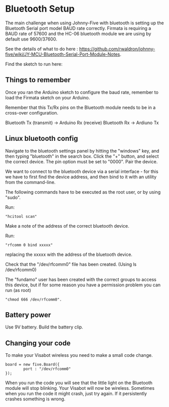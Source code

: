 # Bluetooth Setup

The main challenge when using Johnny-Five with bluetooth is setting up the Bluetooth Serial port model BAUD rate correctly. Firmata is requiring a BAUD rate of 57600 and the HC-06 bluetooth module we are using by default use 9600/37600.

See the details of what to do here : https://github.com/rwaldron/johnny-five/wiki/JY-MCU-Bluetooth-Serial-Port-Module-Notes.

Find the sketch to run here: 

## Things to remember

Once you ran the Arduino sketch to configure the baud rate, remember to load the Firmata sketch on your Arduino. 

Remember that this Tx/Rx pins on the Bluetooth module needs to be in a cross-over configuration.

Bluetooth Tx (transmit) -> Arduino Rx (receive)
Bluetooth Rx -> Ardiuno Tx

## Linux bluetooth config

Navigate to the bluetooth settings panel by hitting the "windows" key, and then typing "bluetooth" in the search box.  Click the "+" button, and select the correct device.  The pin option must be set to "0000".  Pair the device.

We want to connect to the bluetooth device via a serial interface - for this we have to first find the device address, and then bind to it with an utility from the command-line.

The following commands have to be executed as the root user, or by using "sudo".

Run:
	
	"hcitool scan"

Make a note of the address of the correct bluetooth device.

Run: 
	
	"rfcomm 0 bind xxxxx"

replacing the xxxxx with the address of the bluetooth device.

Check that the "/dev/rfcomm0" file has been created. (Using ls /dev/rfcomm0)



The "fundamo" user has been created with the correct groups to access this device, but if for some reason you have a permission problem you can run (as root) 
	
	"chmod 666 /dev/rfcomm0".


## Battery power

Use 9V battery.
Build the battery clip.

## Changing your code

To make your Visabot wireless you need to make a small code change.

```
board = new five.Board({
		port : "/dev/rfcomm0"
});
```

When you run the code you will see that the little light on the Bluetooth module will stop blinking.  Your Visabot will now be wireless. Sometimes when you run the code it might crash, just try again. If it persistently crashes something is wrong.